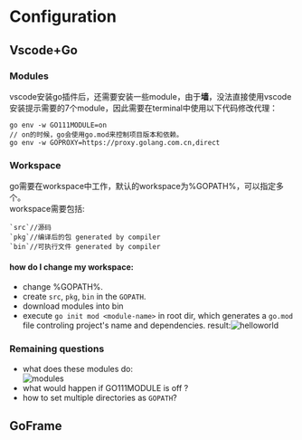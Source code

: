 # Configuration
## Vscode+Go

### Modules
vscode安装go插件后，还需要安装一些module，由于**墙**，没法直接使用vscode安装提示需要的7个module，因此需要在terminal中使用以下代码修改代理：  
```
go env -w GO111MODULE=on
// on的时候，go会使用go.mod来控制项目版本和依赖。
go env -w GOPROXY=https://proxy.golang.com.cn,direct
```

### Workspace
go需要在workspace中工作，默认的workspace为%GOPATH%，可以指定多个。  
workspace需要包括:  
```
`src`//源码
`pkg`//编译后的包 generated by compiler
`bin`//可执行文件 generated by compiler
```

#### how do I change my workspace:
- change %GOPATH%.
- create `src`, `pkg`, `bin` in the `GOPATH`.
- download modules into bin
- execute `go init mod <module-name>` in root dir, which generates a `go.mod` file controling project's name and dependencies.
result:![helloworld](https://cdn.jsdelivr.net/gh/PsyLinkist/LearningBlogPics/202306211825311.png)

### Remaining questions
- what does these modules do:  
![modules](https://cdn.jsdelivr.net/gh/PsyLinkist/LearningBlogPics/202306211820966.png)
- what would happen if GO111MODULE is off ?
- how to set multiple directories as `GOPATH`?

## GoFrame